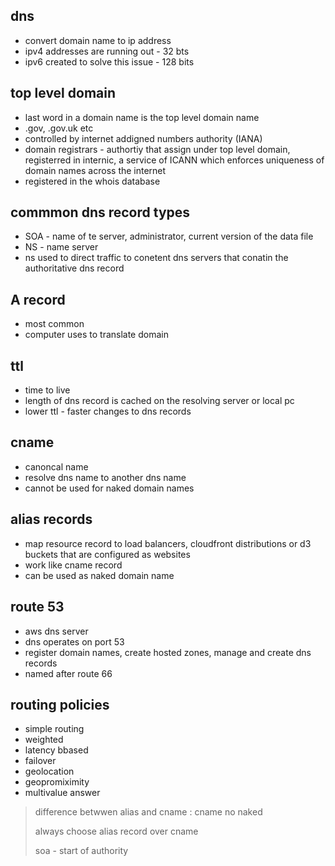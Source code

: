 ## dns

* convert domain name to ip address
* ipv4 addresses are running out - 32 bts
* ipv6 created to solve this issue - 128 bits

## top level domain

* last word in a domain name is the top level domain name
* .gov, .gov.uk etc
* controlled by internet addigned numbers authority (IANA)
* domain registrars - authortiy that assign under top level domain, registerred in internic, a service of ICANN which enforces uniqueness of domain names across the internet
* registered in the whois database

## commmon dns record types

* SOA - name of te server, administrator, current version of the data file
* NS - name server
* ns used to direct traffic to conetent dns servers that conatin the authoritative dns record

## A record

* most common
* computer uses to translate domain

## ttl

* time to live
* length of dns record is cached on the resolving server or local pc
* lower ttl - faster changes to dns records

## cname

* canoncal name
* resolve dns name to another dns name
* cannot be used for naked domain names

## alias records

* map resource record to load balancers, cloudfront distributions or d3 buckets that are configured as websites
* work like cname record
* can be used as naked domain name

## route 53

* aws dns server
* dns operates on port 53
* register domain names, create hosted zones, manage and create dns records
* named after route 66

## routing policies

* simple routing
* weighted
* latency bbased
* failover
* geolocation
* geopromiximity
* multivalue answer

> difference betwwen alias and cname : cname no naked
>
> always choose alias record over cname
>
> soa - start of authority

